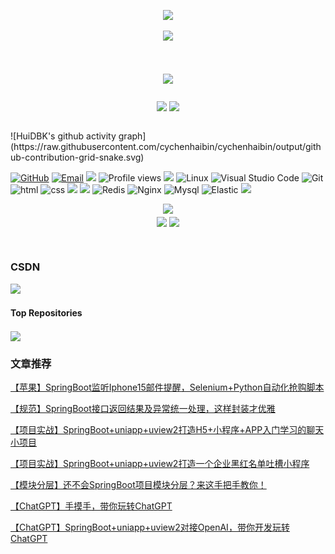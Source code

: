 <p align="center">
<img src="https://capsule-render.vercel.app/api?type=waving&color=timeGradient&height=300&&section=header&text=HI%20THERE!&fontSize=90&fontAlign=50&fontAlignY=30&desc=I%20am%20cychenhaibin!&descAlign=50&descSize=30&descAlignY=60&animation=twinkling">
</p>

<p align="center">
<img src="https://readme-typing-svg.demolab.com?font=Orbitron&size=25&pause=1000&center=true&vCenter=true&random=false&width=600&lines=Welcome+to+my+GitHub+profile+page!;I+am+super+obsessed+with+programming!" />
</p>

<h1 align="center">
	<a href="https://sunguoqi.com/">
		<img src="https://readme-typing-svg.herokuapp.com/?lines=console.log(%22Hello%2C%20World!%22);小陈同学祝你今天愉快!&center=true&size=27">
	</a>
</h1>


<p align="center">
<!-- https://github.com/anuraghazra/github-readme-stats -->
<img align="center" width="400" src="https://github-readme-stats.vercel.app/api?username=cychenhaibin&theme=transparent&show_icons=true&hide_border=true&show=reviews&hide_title=true&hide=contribs" />
<!-- https://github.com/DenverCoder1/github-readme-streak-stats -->
<img align="center" width="400" src="https://streak-stats.demolab.com?user=cychenhaibin&theme=transparent&date_format=%5BY.%5Dn.j&hide_border=true" />
</p>
<br/>
![HuiDBK's github activity graph](https://raw.githubusercontent.com/cychenhaibin/cychenhaibin/output/github-contribution-grid-snake.svg)



[![GitHub](https://img.shields.io/badge/GitHub-181717?style=flat-square&logo=github&logoColor=white)](https://github.com/cychenhaibin)
[![Email](https://img.shields.io/badge/QQEmail-ea4335?style=flat-square&logo=Mail.Ru)](3242477764@qq.com)
[![](https://img.shields.io/badge/CSDN-我就告诉过你我会飞-blue.svg)](https://blog.csdn.net/m0_73592256)
![Profile views](https://views.whatilearened.today/views/github/Xuenew/views.svg)
![](https://img.shields.io/badge/ubuntu-20.04-<COLOR>.svg)
![Linux](https://img.shields.io/badge/-Linux-FCC624?style=flat-square&logo=linux&logoColor=black)
![Visual Studio Code](https://img.shields.io/badge/-Visual%20Studio%20Code-007acc?style=flat-square&logo=Visual%20Studio%20Code)
![Git](https://img.shields.io/badge/-Git-f05032?style=flat-square&logo=Git&logoColor=white)
![html](https://img.shields.io/badge/-html-E34F26?style=flat-square&logo=html5&logoColor=white)
![css](https://img.shields.io/badge/-css-1572B6?style=flat-square&logo=css3)
![](https://img.shields.io/badge/JavaScript-red?style=flat-square&logo=javascript) 
![](https://img.shields.io/badge/Vue.js-black?style=flat-square&logo=vue.js)
![Redis](https://img.shields.io/badge/Redis-DC382D?style=flat-square&logo=redis&logoColor=white)
![Nginx](https://img.shields.io/badge/-Nginx-269539?style=flat-square&logo=Nginx)
![Mysql](https://img.shields.io/badge/MySQL-blue?style=flat-square&logo=mysql&logoColor=black)
![Elastic](https://img.shields.io/badge/Elasticsearch-FEC514?style=flat-square&logo=Elastic&logoColor=white)
![](https://img.shields.io/badge/Cocos%20creator-blue.svg)

<p align="center">
<!-- https://github.com/Ashutosh00710/github-readme-activity-graph -->
<img width="800" src="https://github-readme-activity-graph.vercel.app/graph?username=cychenhaibin&theme=github-compact&hide_border=true&area=true&custom_title=Contribution%20Graph" />
<br/>
<!-- https://github.com/anuraghazra/github-readme-stats -->
<img align="center" src="https://github-readme-stats.vercel.app/api/wakatime?username=cychenhaibin&theme=transparent&hide_border=true&layout=compact&langs_count=22" />
<!-- https://github.com/anuraghazra/github-readme-stats -->
<img align="center" src="https://github-readme-stats.vercel.app/api/top-langs/?username=cychenhaibin&theme=transparent&hide_border=true&layout=donut-vertical&langs_count=6" />
</p>
<br/>

### CSDN
![](https://stats.justsong.cn/api/csdn?id=m0_73592256&theme=write)

#### Top Repositories

<a href="https://github.com/cychenhaibin/K-means-Algorithm">
  <img align="center" src="https://github-readme-stats.vercel.app/api/pin/?username=cychenhaibin&repo=K-means-Algorithm&theme=buefy" />
</a>

### 文章推荐

[【苹果】SpringBoot监听Iphone15邮件提醒，Selenium+Python自动化抢购脚本](https://mp.weixin.qq.com/s?__biz=MzI0MTk1OTE0OA==&mid=2247485024&idx=1&sn=0b1955d34f8a997047e87eb003dc9257&chksm=e902efe3de7566f57c509465855e6ceb85ab21070f55e2fb9c2475c4576f7c51b0f22accbf69#rd)

[【规范】SpringBoot接口返回结果及异常统一处理，这样封装才优雅](https://mp.weixin.qq.com/s?__biz=MzI0MTk1OTE0OA==&mid=2247484847&idx=1&sn=bfd60bed1aef8ddcf4c030f7882a9a6d&chksm=e902ec2cde75653a0ab9a89be0365ba8f5f86a1b4de21104ff2e67352fb311e52443cd9c4a9b#rd)

[【项目实战】SpringBoot+uniapp+uview2打造H5+小程序+APP入门学习的聊天小项目](https://mp.weixin.qq.com/s/g7AZOWLgW5vcCahyJDEPKA)

[【项目实战】SpringBoot+uniapp+uview2打造一个企业黑红名单吐槽小程序](https://mp.weixin.qq.com/s/t_qwF_HvkdW-6TI3sYUHrA)

[【模块分层】还不会SpringBoot项目模块分层？来这手把手教你！](https://mp.weixin.qq.com/s/fpkiNR2tj832a6VxZozwDg)

[【ChatGPT】手摸手，带你玩转ChatGPT](https://mp.weixin.qq.com/s/9wEelbTN6kaChkCQHmgJMQ)

[【ChatGPT】SpringBoot+uniapp+uview2对接OpenAI，带你开发玩转ChatGPT](https://mp.weixin.qq.com/s/b19J36Eo3-ba7bHbWzoZYQ)



                        









